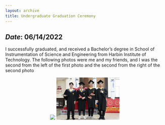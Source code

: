 ```yaml
---
layout: archive
title: Undergraduate Graduation Ceremony
---
```


## *Date*: 06/14/2022

I successfully graduated, and received a Bachelor’s degree in School of Instrumentation of Science and Engineering from Harbin Institute of Technology. The following photos were me and my friends, and I was the second from the left of the first photo and the second from the right of the second photo

<figure>
  <center>
    <img src="/news/imgs/BA_gra2.png" width="200"/>
    <img src="/news/imgs/B_graduate.png" width="200"/>
  </center>
</figure>



